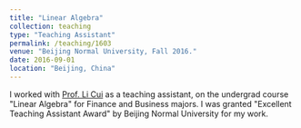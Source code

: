 ```yaml
---
title: "Linear Algebra"
collection: teaching
type: "Teaching Assistant"
permalink: /teaching/1603
venue: "Beijing Normal University, Fall 2016."
date: 2016-09-01
location: "Beijing, China"
---
```


I worked with [Prof. Li Cui](http://math.bnu.edu.cn/jzg/szdw/ac/212930.htm) as a teaching assistant, on the undergrad course "Linear Algebra" for Finance and Business majors. I was granted "Excellent Teaching Assistant Award" by Beijing Normal University for my work.

